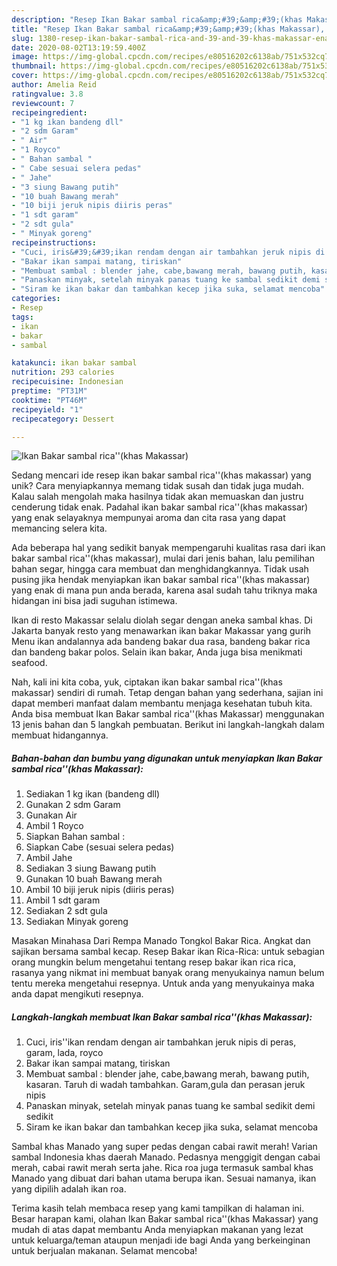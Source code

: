 ```yaml
---
description: "Resep Ikan Bakar sambal rica&amp;#39;&amp;#39;(khas Makassar), Enak Banget"
title: "Resep Ikan Bakar sambal rica&amp;#39;&amp;#39;(khas Makassar), Enak Banget"
slug: 1380-resep-ikan-bakar-sambal-rica-and-39-and-39-khas-makassar-enak-banget
date: 2020-08-02T13:19:59.400Z
image: https://img-global.cpcdn.com/recipes/e80516202c6138ab/751x532cq70/ikan-bakar-sambal-ricakhas-makassar-foto-resep-utama.jpg
thumbnail: https://img-global.cpcdn.com/recipes/e80516202c6138ab/751x532cq70/ikan-bakar-sambal-ricakhas-makassar-foto-resep-utama.jpg
cover: https://img-global.cpcdn.com/recipes/e80516202c6138ab/751x532cq70/ikan-bakar-sambal-ricakhas-makassar-foto-resep-utama.jpg
author: Amelia Reid
ratingvalue: 3.8
reviewcount: 7
recipeingredient:
- "1 kg ikan bandeng dll"
- "2 sdm Garam"
- " Air"
- "1 Royco"
- " Bahan sambal "
- " Cabe sesuai selera pedas"
- " Jahe"
- "3 siung Bawang putih"
- "10 buah Bawang merah"
- "10 biji jeruk nipis diiris peras"
- "1 sdt garam"
- "2 sdt gula"
- " Minyak goreng"
recipeinstructions:
- "Cuci, iris&#39;&#39;ikan rendam dengan air tambahkan jeruk nipis di peras, garam, lada, royco"
- "Bakar ikan sampai matang, tiriskan"
- "Membuat sambal : blender jahe, cabe,bawang merah, bawang putih, kasaran. Taruh di wadah tambahkan. Garam,gula dan perasan jeruk nipis"
- "Panaskan minyak, setelah minyak panas tuang ke sambal sedikit demi sedikit"
- "Siram ke ikan bakar dan tambahkan kecep jika suka, selamat mencoba"
categories:
- Resep
tags:
- ikan
- bakar
- sambal

katakunci: ikan bakar sambal 
nutrition: 293 calories
recipecuisine: Indonesian
preptime: "PT31M"
cooktime: "PT46M"
recipeyield: "1"
recipecategory: Dessert

---
```



![Ikan Bakar sambal rica&#39;&#39;(khas Makassar)](https://img-global.cpcdn.com/recipes/e80516202c6138ab/751x532cq70/ikan-bakar-sambal-ricakhas-makassar-foto-resep-utama.jpg)

Sedang mencari ide resep ikan bakar sambal rica&#39;&#39;(khas makassar) yang unik? Cara menyiapkannya memang tidak susah dan tidak juga mudah. Kalau salah mengolah maka hasilnya tidak akan memuaskan dan justru cenderung tidak enak. Padahal ikan bakar sambal rica&#39;&#39;(khas makassar) yang enak selayaknya mempunyai aroma dan cita rasa yang dapat memancing selera kita.

Ada beberapa hal yang sedikit banyak mempengaruhi kualitas rasa dari ikan bakar sambal rica&#39;&#39;(khas makassar), mulai dari jenis bahan, lalu pemilihan bahan segar, hingga cara membuat dan menghidangkannya. Tidak usah pusing jika hendak menyiapkan ikan bakar sambal rica&#39;&#39;(khas makassar) yang enak di mana pun anda berada, karena asal sudah tahu triknya maka hidangan ini bisa jadi suguhan istimewa.

Ikan di resto Makassar selalu diolah segar dengan aneka sambal khas. Di Jakarta banyak resto yang menawarkan ikan bakar Makassar yang gurih Menu ikan andalannya ada bandeng bakar dua rasa, bandeng bakar rica dan bandeng bakar polos. Selain ikan bakar, Anda juga bisa menikmati seafood.


Nah, kali ini kita coba, yuk, ciptakan ikan bakar sambal rica&#39;&#39;(khas makassar) sendiri di rumah. Tetap dengan bahan yang sederhana, sajian ini dapat memberi manfaat dalam membantu menjaga kesehatan tubuh kita. Anda bisa membuat Ikan Bakar sambal rica&#39;&#39;(khas Makassar) menggunakan 13 jenis bahan dan 5 langkah pembuatan. Berikut ini langkah-langkah dalam membuat hidangannya.

<!--inarticleads1-->

##### Bahan-bahan dan bumbu yang digunakan untuk menyiapkan Ikan Bakar sambal rica&#39;&#39;(khas Makassar):

1. Sediakan 1 kg ikan (bandeng dll)
1. Gunakan 2 sdm Garam
1. Gunakan  Air
1. Ambil 1 Royco
1. Siapkan  Bahan sambal :
1. Siapkan  Cabe (sesuai selera pedas)
1. Ambil  Jahe
1. Sediakan 3 siung Bawang putih
1. Gunakan 10 buah Bawang merah
1. Ambil 10 biji jeruk nipis (diiris peras)
1. Ambil 1 sdt garam
1. Sediakan 2 sdt gula
1. Sediakan  Minyak goreng


Masakan Minahasa Dari Rempa Manado Tongkol Bakar Rica. Angkat dan sajikan bersama sambal kecap. Resep Bakar ikan Rica-Rica: untuk sebagian orang mungkin belum mengetahui tentang resep bakar ikan rica rica, rasanya yang nikmat ini membuat banyak orang menyukainya namun belum tentu mereka mengetahui resepnya. Untuk anda yang menyukainya maka anda dapat mengikuti resepnya. 

<!--inarticleads2-->

##### Langkah-langkah membuat Ikan Bakar sambal rica&#39;&#39;(khas Makassar):

1. Cuci, iris&#39;&#39;ikan rendam dengan air tambahkan jeruk nipis di peras, garam, lada, royco
1. Bakar ikan sampai matang, tiriskan
1. Membuat sambal : blender jahe, cabe,bawang merah, bawang putih, kasaran. Taruh di wadah tambahkan. Garam,gula dan perasan jeruk nipis
1. Panaskan minyak, setelah minyak panas tuang ke sambal sedikit demi sedikit
1. Siram ke ikan bakar dan tambahkan kecep jika suka, selamat mencoba


Sambal khas Manado yang super pedas dengan cabai rawit merah! Varian sambal Indonesia khas daerah Manado. Pedasnya menggigit dengan cabai merah, cabai rawit merah serta jahe. Rica roa juga termasuk sambal khas Manado yang dibuat dari bahan utama berupa ikan. Sesuai namanya, ikan yang dipilih adalah ikan roa. 

Terima kasih telah membaca resep yang kami tampilkan di halaman ini. Besar harapan kami, olahan Ikan Bakar sambal rica&#39;&#39;(khas Makassar) yang mudah di atas dapat membantu Anda menyiapkan makanan yang lezat untuk keluarga/teman ataupun menjadi ide bagi Anda yang berkeinginan untuk berjualan makanan. Selamat mencoba!
